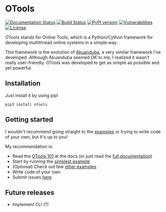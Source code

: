 # OTools

[![Documentation Status](https://readthedocs.org/projects/otools/badge/?version=latest)](https://otools.readthedocs.io/en/latest/?badge=latest)
[![Build Status](https://travis-ci.org/gabriel-milan/otools.svg?branch=master)](https://travis-ci.org/gabriel-milan/otools)
[![PyPI version](https://badge.fury.io/py/otools.svg)](https://pypi.org/project/otools/)
[![Vulnerabilities](https://snyk.io/test/github/gabriel-milan/otools/badge.svg)](https://snyk.io/test/github/gabriel-milan/otools)
[![License](https://img.shields.io/github/license/gabriel-milan/otools)](https://github.com/gabriel-milan/otools/blob/master/LICENSE)

OTools stands for Online Tools, which is a Python/Cython framework for developing multithread online systems in a simple way.

This framework is the evolution of [Akuanduba](https://github.com/gabriel-milan/Akuanduba), a very similar framework I've developed.
Although Akuanduba seemed OK to me, I realized it wasn't really user-friendly. OTools was developed to get as simple as possible
and yet powerful.

## Installation

Just install it by using pip!

```
pip3 install otools
```

## Getting started

I wouldn't recommend going straight to the [examples](https://github.com/gabriel-milan/otools/tree/master/examples) or trying to write code of your own,
but it's up to you!

My recommendation is:

* Read the [OTools 101](https://otools.readthedocs.io/en/latest/#otools-101) at the docs (or just read the [full documentation](https://otools.readthedocs.io/en/latest))
* Start by running the [simplest example](https://github.com/gabriel-milan/otools/tree/master/examples/simple_example)
* (Optional) Check out few [other examples](https://github.com/gabriel-milan/otools/tree/master/examples)
* Write code of your own
* Submit issues [here](https://github.com/gabriel-milan/otools/issues).

## Future releases

* Implement CLI (?)